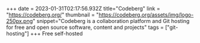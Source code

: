 +++
date = 2023-01-31T02:17:56.932Z
title="Codeberg"
link = "https://codeberg.org/"
thumbnail = "https://codeberg.org/assets/img/logo-250px.png"
snippet="Codeberg is a collaboration platform and Git hosting for free and open source software, content and projects"
tags = ["git-hosting"]
+++
Free self-hosted
